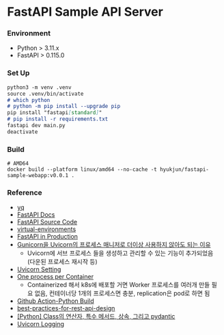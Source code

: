 # FastAPI Sample API Server

### Environment
- Python > 3.11.x
- FastAPI > 0.115.0

### Set Up
```markdown
python3 -m venv .venv
source .venv/bin/activate
# which python
# python -m pip install --upgrade pip
pip install "fastapi[standard]"
# pip install -r requirements.txt
fastapi dev main.py
deactivate
```

### Build
```
# AMD64
docker build --platform linux/amd64 --no-cache -t hyukjun/fastapi-sample-webapp:v0.0.1 .
```

### Reference
- [yq](https://mikefarah.gitbook.io/yq)
- [FastAPI Docs](https://fastapi.tiangolo.com/)
- [FastAPI Source Code](https://github.com/fastapi/fastapi)
- [virtual-environments](https://fastapi.tiangolo.com/virtual-environments/#install-packages-directly)
- [FastAPI in Production](https://dev.to/dpills/fastapi-production-setup-guide-1hhh#setup)
- [Gunicorn을 Uvicorn의 프로세스 매니저로 더이상 사용하지 않아도 되는 이유](https://fastapi.tiangolo.com/deployment/docker/#single-container)
    - Uvicorn에 서브 프로세스 들을 생성하고 관리할 수 있는 기능이 추가되었음 (다운된 프로세스 재시작 등)
- [Uvicorn Setting](https://www.uvicorn.org/settings/)
- [One process per Container](https://fastapi.tiangolo.com/deployment/docker/#one-process-per-container)
    - Containerized 해서 k8s에 배포할 거면 Worker 프로세스를 여러개 만들 필요 없음, 컨테이너당 1개의 프로세스면 충분, replication은 pod로 하면 됨
- [Github Action-Python Build](https://docs.github.com/en/actions/use-cases-and-examples/building-and-testing/building-and-testing-python)
- [best-practices-for-rest-api-design](https://stackoverflow.blog/2020/03/02/best-practices-for-rest-api-design/)
- [\[Python\] Class의 연산자, 특수 메서드, 상속, 그리고 pydantic](https://devocean.sk.com/blog/techBoardDetail.do?ID=164774)
- [Uvicorn Logging](https://gist.github.com/liviaerxin/d320e33cbcddcc5df76dd92948e5be3b)